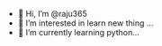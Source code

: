 - 👋 Hi, I’m @raju365
- 👀 I’m interested in learn new thing ...
- 🌱 I’m currently learning python...
<!---
raju365/raju365 is a ✨ special ✨ repository because its `README.md` (this file) appears on your GitHub profile.
You can click the Preview link to take a look at your changes.
--->
